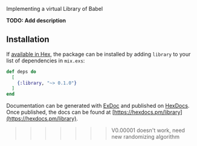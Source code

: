 Implementing a virtual Library of Babel

**TODO: Add description**

## Installation

If [available in Hex](https://hex.pm/docs/publish), the package can be installed
by adding `library` to your list of dependencies in `mix.exs`:

```elixir
def deps do
  [
    {:library, "~> 0.1.0"}
  ]
end
```

Documentation can be generated with [ExDoc](https://github.com/elixir-lang/ex_doc)
and published on [HexDocs](https://hexdocs.pm). Once published, the docs can
be found at [https://hexdocs.pm/library](https://hexdocs.pm/library).

>>>>>>> V0.00001 doesn't work, need new randomizing algorithm
